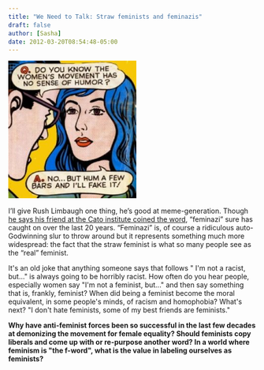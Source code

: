 ```yaml
---
title: "We Need to Talk: Straw feminists and feminazis"
draft: false
author: [Sasha]
date: 2012-03-20T08:54:48-05:00
---
```


![](/uploads/2012/03/448117_f2601.jpg)

I’ll give Rush Limbaugh one thing, he’s good at meme-generation. Though [he says his friend at the Cato institute coined the word](https://en.wikipedia.org/wiki/Feminazi), “feminazi” sure has caught on over the last 20 years. “Feminazi” is, of course a ridiculous auto-Godwinning slur to throw around but it represents something much more widespread: the fact that the straw feminist is what so many people see as the “real” feminist.

It's an old joke that anything someone says that follows " I'm not a racist, but..." is always going to be horribly racist. How often do you hear people, especially women say "I'm not a feminist, but..." and then say something that is, frankly, feminist? When did being a feminist become the moral equivalent, in some people's minds, of racism and homophobia? What's next? "I don't hate feminists, some of my best friends are feminists."

__Why have anti-feminist forces been so successful in the last few decades at demonizing the movement for female equality? Should feminists copy liberals and come up with or re-purpose another word? In a world where feminism is "the f-word", what is the value in labeling ourselves as feminists?__